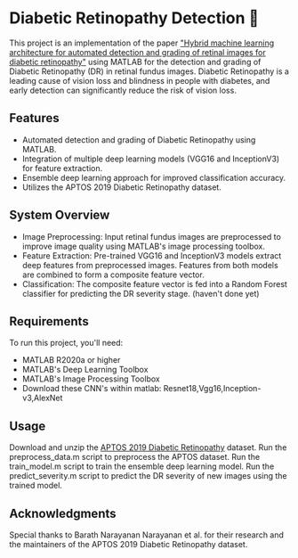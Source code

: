 # Diabetic Retinopathy Detection 🔬
This project is an implementation of the paper ["Hybrid machine learning architecture for automated detection and grading of retinal images for diabetic retinopathy"](https://doi.org/10.1117/1.JMI.7.3.034501) using MATLAB for the detection and grading of Diabetic Retinopathy (DR) in retinal fundus images. Diabetic Retinopathy is a leading cause of vision loss and blindness in people with diabetes, and early detection can significantly reduce the risk of vision loss.
## Features
- Automated detection and grading of Diabetic Retinopathy using MATLAB.
- Integration of multiple deep learning models (VGG16 and InceptionV3) for feature extraction.
- Ensemble deep learning approach for improved classification accuracy.
- Utilizes the APTOS 2019 Diabetic Retinopathy dataset.
## System Overview
- Image Preprocessing: Input retinal fundus images are preprocessed to improve image quality using MATLAB's image processing toolbox.
- Feature Extraction: Pre-trained VGG16 and InceptionV3 models extract deep features from preprocessed images. Features from both models are combined to form a composite feature vector.
- Classification: The composite feature vector is fed into a Random Forest classifier for predicting the DR severity stage. (haven't done yet)
## Requirements
To run this project, you'll need:
- MATLAB R2020a or higher
- MATLAB's Deep Learning Toolbox
- MATLAB's Image Processing Toolbox
- Download these CNN's within matlab: Resnet18,Vgg16,Inception-v3,AlexNet
## Usage
Download and unzip the [APTOS 2019 Diabetic Retinopathy](https://www.kaggle.com/datasets/andrewmvd/aptos2019) dataset.
Run the preprocess_data.m script to preprocess the APTOS dataset.
Run the train_model.m script to train the ensemble deep learning model.
Run the predict_severity.m script to predict the DR severity of new images using the trained model.
## Acknowledgments
Special thanks to Barath Narayanan Narayanan et al. for their research and the maintainers of the APTOS 2019 Diabetic Retinopathy dataset.
